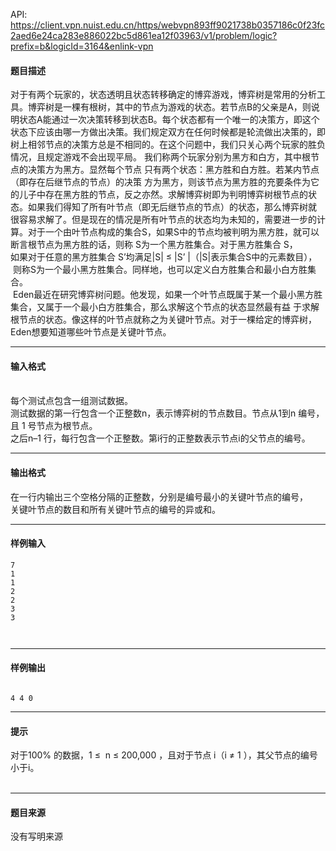 API: https://client.vpn.nuist.edu.cn/https/webvpn893ff9021738b0357186c0f23fc2aed6e24ca283e886022bc5d861ea12f03963/v1/problem/logic?prefix=b&logicId=3164&enlink-vpn

#### 题目描述

  
对于有两个玩家的，状态透明且状态转移确定的博弈游戏，博弈树是常用的分析工具。博弈树是一棵有根树，其中的节点为游戏的状态。若节点B的父亲是A，则说明状态A能通过一次决策转移到状态B。每个状态都有一个唯一的决策方，即这个状态下应该由哪一方做出决策。我们规定双方在任何时候都是轮流做出决策的，即树上相邻节点的决策方总是不相同的。在这个问题中，我们只关心两个玩家的胜负情况，且规定游戏不会出现平局。 我们称两个玩家分别为黑方和白方，其中根节点的决策方为黑方。显然每个节点 只有两个状态：黑方胜和白方胜。若某内节点（即存在后继节点的节点）的决策 方为黑方，则该节点为黑方胜的充要条件为它的儿子中存在黑方胜的节点，反之亦然。求解博弈树即为判明博弈树根节点的状态。如果我们得知了所有叶节点（即无后继节点的节点）的状态，那么博弈树就 很容易求解了。但是现在的情况是所有叶节点的状态均为未知的，需要进一步的计算。对于一个由叶节点构成的集合S，如果S中的节点均被判明为黑方胜，就可以断言根节点为黑方胜的话，则称 S为一个黑方胜集合。对于黑方胜集合 S，  
如果对于任意的黑方胜集合 S’均满足|S| ≤ |S’ |（|S|表示集合S中的元素数目），  
 则称S为一个最小黑方胜集合。同样地，也可以定义白方胜集合和最小白方胜集合。  
 Eden最近在研究博弈树问题。他发现，如果一个叶节点既属于某一个最小黑方胜集合，又属于一个最小白方胜集合，那么求解这个节点的状态显然最有益 于求解根节点的状态。像这样的叶节点就称之为关键叶节点。对于一棵给定的博弈树，Eden想要知道哪些叶节点是关键叶节点。   

---

#### 输入格式

   
每个测试点包含一组测试数据。  
测试数据的第一行包含一个正整数n，表示博弈树的节点数目。节点从1到n 编号，且 1 号节点为根节点。  
之后n–1 行，每行包含一个正整数。第i行的正整数表示节点i的父节点的编号。  

---

#### 输出格式

在一行内输出三个空格分隔的正整数，分别是编号最小的关键叶节点的编号，  
关键叶节点的数目和所有关键叶节点的编号的异或和。  

---

#### 样例输入
```
7 
1 
1 
2 
2 
3 
3 
 
 

```

---

#### 样例输出
```
  
4 4 0
```

---

#### 提示

对于100% 的数据，1 ≤  n ≤ 200,000 ，且对于节点 i（i ≠ 1 ），其父节点的编号小于i。   
 

---

#### 题目来源

没有写明来源
